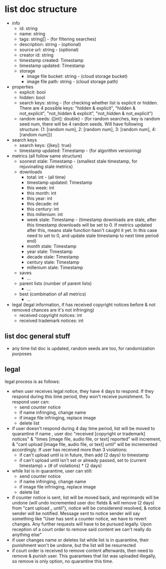 # list doc structure
- info
  - id: string
  - name: string
  - tags: string[] - (for filtering searches)
  - description: string - (optional)
  - source url: string - (optional)
  - creator id: string
  - timestamp created: Timestamp
  - timestamp updated: Timestamp
  - storage
    - image file bucket: string - (cloud storage bucket)
    - image file path: string - (cloud storage path)
- properties
  - explicit: bool
  - hidden: bool
  - search keys: string - (for checking whether list is explicit or hidden. There are 4 possible keys: "hidden & explicit", "hidden & not_explicit", "not_hidden & explicit", "not_hidden & not_explicit")
  - random seeds: {[int]: double} - (for random searches, key is random seed num, there will be 4 random seeds. Will have following structure: {1: [random num], 2: [random num], 3: [random num], 4: [random num]})
- search keys
  - search keys: {[key]: true}
  - timestamp updated: Timestamp - (for algorithm versioning)
- metrics (all follow same structure)
  - soonest stale: Timestamp - (smallest stale timestamp, for rejuvinating stale metrics)
  - downloads
    - total: int - (all time)
    - timestamp updated: Timestamp
    - this week: int
    - this month: int
    - this year: int
    - this decade: int
    - this century: int
    - this millenium: int
    - week stale: Timestamp - (timestamp downloads are stale, after this timestamp downloads will be set to 0. If metrics updated after this, means stale function hasn't caught it yet. In this case need to set to 0, and update stale timestamp to next time period end)
    - month stale: Timestamp
    - year stale: Timestamp
    - decade stale: Timestamp
    - century stale: Timestamp
    - millenium stale: Timestamp
  - saves
    - ...
  - parent lists (number of parent lists)
    - ...
  - best (combination of all metrics)
    - ...
- legal (legal information, if has received copyright notices before & not removed chances are it's not infringing) 
  - received copyright notices: int
  - received trademark notices: int

## list doc general stuff
- any time list doc is updated, random seeds are too, for randomization purposes

## legal
legal process is as follows:
- when user receives legal notice, they have 4 days to respond. If they respond during this time period, they won't receive punishment. To respond user can:
  - send counter notice
  - if name infringing, change name
  - if image file infringing, replace image
  - delete list
- if user doesn't respond during 4 day time period, list will be moved to quarantine if name , user doc "received [copyright or trademark] notices" & "times [image file, audio file, or text] reported" will increment, & "cant upload [image file, audio file, or text] until" will be incremented accordingly. If user has received more than 3 violations:
  - if can't upload until is in future, then add (2 days) to timestamp
  - if can't upload until isn't set or already passed, set to (current timestamp) + (# of violations) * (2 days)
- while list is in quarantine, user can still:
  - send counter notice
  - if name infringing, change name
  - if image file infringing, replace image
  - delete list
- if counter notice is sent, list will be moved back, and reprimands will be undone (will undo incremented user doc fields & will remove (2 days) from "cant upload _ until"), notice will be considerend resolved, & notice sender will be notified. Message sent to notice sender will say something like "User has sent a counter notice, we have to revert changes. Any further requests will have to be pursued legally. Upon reception of a court order to remove said content we can't really do anything else"
- if user changes name or deletes list while list is in quarantine, their punishment won't be undone, but the list will be resurrected
- if court order is received to remove content afterwards, then need to remove & punish user. This guarantees that list was uploaded illegally, so remove is only option, no quarantine this time.